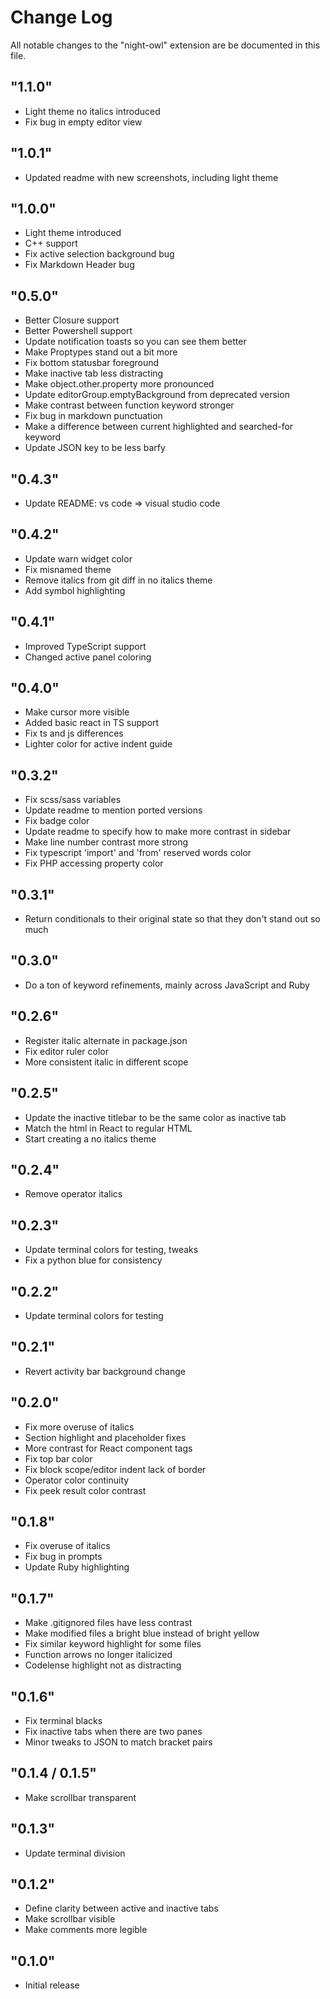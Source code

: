 # Change Log

All notable changes to the "night-owl" extension are be documented in this file.

## "1.1.0"

- Light theme no italics introduced
- Fix bug in empty editor view

## "1.0.1"

- Updated readme with new screenshots, including light theme

## "1.0.0"

- Light theme introduced
- C++ support
- Fix active selection background bug
- Fix Markdown Header bug

## "0.5.0"

- Better Closure support
- Better Powershell support
- Update notification toasts so you can see them better
- Make Proptypes stand out a bit more
- Fix bottom statusbar foreground
- Make inactive tab less distracting
- Make object.other.property more pronounced
- Update editorGroup.emptyBackground from deprecated version
- Make contrast between function keyword stronger
- Fix bug in markdown punctuation
- Make a difference between current highlighted and searched-for keyword
- Update JSON key to be less barfy

## "0.4.3"

- Update README: vs code => visual studio code

## "0.4.2"

- Update warn widget color
- Fix misnamed theme
- Remove italics from git diff in no italics theme
- Add symbol highlighting

## "0.4.1"

- Improved TypeScript support
- Changed active panel coloring

## "0.4.0"

- Make cursor more visible
- Added basic react in TS support
- Fix ts and js differences
- Lighter color for active indent guide

## "0.3.2"

- Fix scss/sass variables
- Update readme to mention ported versions
- Fix badge color
- Update readme to specify how to make more contrast in sidebar
- Make line number contrast more strong
- Fix typescript 'import' and 'from' reserved words color
- Fix PHP accessing property color

## "0.3.1"

- Return conditionals to their original state so that they don't stand out so much

## "0.3.0"

- Do a ton of keyword refinements, mainly across JavaScript and Ruby

## "0.2.6"

- Register italic alternate in package.json
- Fix editor ruler color
- More consistent italic in different scope

## "0.2.5"

- Update the inactive titlebar to be the same color as inactive tab
- Match the html in React to regular HTML
- Start creating a no italics theme

## "0.2.4"

- Remove operator italics

## "0.2.3"

- Update terminal colors for testing, tweaks
- Fix a python blue for consistency

## "0.2.2"

- Update terminal colors for testing

## "0.2.1"

- Revert activity bar background change

## "0.2.0"

- Fix more overuse of italics
- Section highlight and placeholder fixes
- More contrast for React component tags
- Fix top bar color
- Fix block scope/editor indent lack of border
- Operator color continuity
- Fix peek result color contrast

## "0.1.8"

- Fix overuse of italics
- Fix bug in prompts
- Update Ruby highlighting

## "0.1.7"

- Make .gitignored files have less contrast
- Make modified files a bright blue instead of bright yellow
- Fix similar keyword highlight for some files
- Function arrows no longer italicized
- Codelense highlight not as distracting

## "0.1.6"

- Fix terminal blacks
- Fix inactive tabs when there are two panes
- Minor tweaks to JSON to match bracket pairs

## "0.1.4 / 0.1.5"

- Make scrollbar transparent

## "0.1.3"

- Update terminal division

## "0.1.2"

- Define clarity between active and inactive tabs
- Make scrollbar visible
- Make comments more legible

## "0.1.0"

- Initial release
